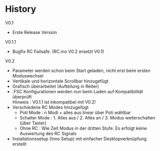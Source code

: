 # History

V0.1  
  - Erste Release Version  
    
V0.1.1  
  - Bugfix RC Failsafe. (RC.ino V0.2 ersetzt V0.1)  
    
V0.2  
  - Parameter werden schon beim Start geladen, nicht erst beim ersten Moduswechsel  
  - Vertikale und horizontale Scrollbar hinzugefügt  
  - Grafisch überarbeitet (Aufteilung in Reiter)  
  - .FSC Konfigurationen werden nun beim Laden auf Kompatibilität überprüft  
    Hinweis : V0.1.1 ist inkompatibel mit V0.2!  
  - Verschiedene RC Modes hinzugefügt  
    - Poti Mode : n Modi + alles aus linear über Poti wählbar  
    - Schalter Mode : 1. Alles aus / 2. Alles an / 3. Modus weiterschalten (über Taster)  
    - Ohne RC : Wie Zeit Modus in der dritten Stufe. Es erfolgt keine Auswertung des RC Signals  
  - Installationssetup (Inno Setup) mit einfacher Desktopverknüpfung erstellt  
